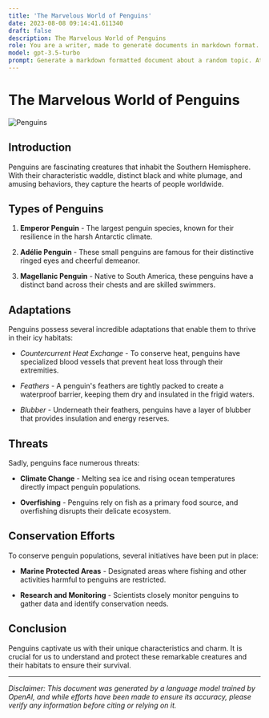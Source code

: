 ```yaml
---
title: 'The Marvelous World of Penguins'
date: 2023-08-08 09:14:41.611340
draft: false
description: The Marvelous World of Penguins
role: You are a writer, made to generate documents in markdown format. It is very important that all of the documents you generate are in valid markdown format.
model: gpt-3.5-turbo
prompt: Generate a markdown formatted document about a random topic. At the bottom, include a disclaimer explaining that the document was generated by you. The first line of the document should be the title. Make sure that the entire document is in proper markdown format, using a mix of various tags to make the document visually appealing.
---
```


# The Marvelous World of Penguins

![Penguins](https://www.example.com/penguins.jpg)

## Introduction

Penguins are fascinating creatures that inhabit the Southern Hemisphere. With their characteristic waddle, distinct black and white plumage, and amusing behaviors, they capture the hearts of people worldwide.

## Types of Penguins

1. **Emperor Penguin** - The largest penguin species, known for their resilience in the harsh Antarctic climate.

2. **Adélie Penguin** - These small penguins are famous for their distinctive ringed eyes and cheerful demeanor.

3. **Magellanic Penguin** - Native to South America, these penguins have a distinct band across their chests and are skilled swimmers.

## Adaptations

Penguins possess several incredible adaptations that enable them to thrive in their icy habitats:

- *Countercurrent Heat Exchange* - To conserve heat, penguins have specialized blood vessels that prevent heat loss through their extremities.

- *Feathers* - A penguin's feathers are tightly packed to create a waterproof barrier, keeping them dry and insulated in the frigid waters.

- *Blubber* - Underneath their feathers, penguins have a layer of blubber that provides insulation and energy reserves.

## Threats

Sadly, penguins face numerous threats:

- **Climate Change** - Melting sea ice and rising ocean temperatures directly impact penguin populations.

- **Overfishing** - Penguins rely on fish as a primary food source, and overfishing disrupts their delicate ecosystem.

## Conservation Efforts

To conserve penguin populations, several initiatives have been put in place:

- **Marine Protected Areas** - Designated areas where fishing and other activities harmful to penguins are restricted.

- **Research and Monitoring** - Scientists closely monitor penguins to gather data and identify conservation needs.

## Conclusion

Penguins captivate us with their unique characteristics and charm. It is crucial for us to understand and protect these remarkable creatures and their habitats to ensure their survival.

---

*Disclaimer: This document was generated by a language model trained by OpenAI, and while efforts have been made to ensure its accuracy, please verify any information before citing or relying on it.*